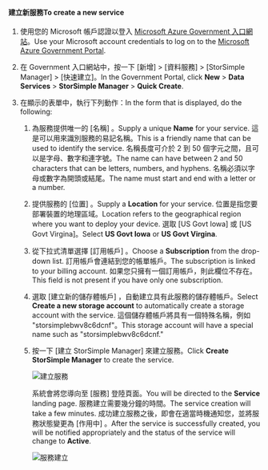 <!--author=SharS last changed: 9/17/15-->


#### <a name="to-create-a-new-service"></a><span data-ttu-id="94d70-101">建立新服務</span><span class="sxs-lookup"><span data-stu-id="94d70-101">To create a new service</span></span>
1. <span data-ttu-id="94d70-102">使用您的 Microsoft 帳戶認證以登入 [Microsoft Azure Government 入口網站](https://manage.windowsazure.us/)。</span><span class="sxs-lookup"><span data-stu-id="94d70-102">Use your Microsoft account credentials to log on to the [Microsoft Azure Government Portal](https://manage.windowsazure.us/).</span></span>
2. <span data-ttu-id="94d70-103">在 Government 入口網站中，按一下 [新增]  >  [資料服務]  >  [StorSimple Manager]  >  [快速建立]。</span><span class="sxs-lookup"><span data-stu-id="94d70-103">In the Government Portal, click **New** > **Data Services** > **StorSimple Manager** > **Quick Create**.</span></span>
3. <span data-ttu-id="94d70-104">在顯示的表單中，執行下列動作：</span><span class="sxs-lookup"><span data-stu-id="94d70-104">In the form that is displayed, do the following:</span></span>
   
   1. <span data-ttu-id="94d70-105">為服務提供唯一的 [名稱]  。</span><span class="sxs-lookup"><span data-stu-id="94d70-105">Supply a unique **Name** for your service.</span></span> <span data-ttu-id="94d70-106">這是可以用來識別服務的易記名稱。</span><span class="sxs-lookup"><span data-stu-id="94d70-106">This is a friendly name that can be used to identify the service.</span></span> <span data-ttu-id="94d70-107">名稱長度可介於 2 到 50 個字元之間，且可以是字母、數字和連字號。</span><span class="sxs-lookup"><span data-stu-id="94d70-107">The name can have between 2 and 50 characters that can be letters, numbers, and hyphens.</span></span> <span data-ttu-id="94d70-108">名稱必須以字母或數字為開頭或結尾。</span><span class="sxs-lookup"><span data-stu-id="94d70-108">The name must start and end with a letter or a number.</span></span>
   2. <span data-ttu-id="94d70-109">提供服務的 [位置]  。</span><span class="sxs-lookup"><span data-stu-id="94d70-109">Supply a **Location** for your service.</span></span> <span data-ttu-id="94d70-110">位置是指您要部署裝置的地理區域。</span><span class="sxs-lookup"><span data-stu-id="94d70-110">Location refers to the geographical region where you want to deploy your device.</span></span> <span data-ttu-id="94d70-111">選取 [US Govt Iowa] 或 [US Govt Virgina]。</span><span class="sxs-lookup"><span data-stu-id="94d70-111">Select **US Govt Iowa** or **US Govt Virgina**.</span></span>
   3. <span data-ttu-id="94d70-112">從下拉式清單選擇 [訂用帳戶]  。</span><span class="sxs-lookup"><span data-stu-id="94d70-112">Choose a **Subscription** from the drop-down list.</span></span> <span data-ttu-id="94d70-113">訂用帳戶會連結到您的帳單帳戶。</span><span class="sxs-lookup"><span data-stu-id="94d70-113">The subscription is linked to your billing account.</span></span> <span data-ttu-id="94d70-114">如果您只擁有一個訂用帳戶，則此欄位不存在。</span><span class="sxs-lookup"><span data-stu-id="94d70-114">This field is not present if you have only one subscription.</span></span>
   4. <span data-ttu-id="94d70-115">選取 [建立新的儲存體帳戶]  ，自動建立具有此服務的儲存體帳戶。</span><span class="sxs-lookup"><span data-stu-id="94d70-115">Select **Create a new storage account** to automatically create a storage account with the service.</span></span> <span data-ttu-id="94d70-116">這個儲存體帳戶將具有一個特殊名稱，例如 "storsimplebwv8c6dcnf"。</span><span class="sxs-lookup"><span data-stu-id="94d70-116">This storage account will have a special name such as "storsimplebwv8c6dcnf."</span></span>
   5. <span data-ttu-id="94d70-117">按一下 [建立 StorSimple Manager]  來建立服務。</span><span class="sxs-lookup"><span data-stu-id="94d70-117">Click **Create StorSimple Manager** to create the service.</span></span>
      
       ![建立服務](./media/storsimple-create-new-service-gov/HCS_CreateAService-gov-include.png)
      
      <span data-ttu-id="94d70-119">系統會將您導向至 [服務]  登陸頁面。</span><span class="sxs-lookup"><span data-stu-id="94d70-119">You will be directed to the **Service** landing page.</span></span> <span data-ttu-id="94d70-120">服務建立需要幾分鐘的時間。</span><span class="sxs-lookup"><span data-stu-id="94d70-120">The service creation will take a few minutes.</span></span> <span data-ttu-id="94d70-121">成功建立服務之後，即會在適當時機通知您，並將服務狀態變更為 [作用中] 。</span><span class="sxs-lookup"><span data-stu-id="94d70-121">After the service is successfully created, you will be notified appropriately and the status of the service will change to **Active**.</span></span>
      
       ![服務建立](./media/storsimple-create-new-service-gov/HCS_StorSimpleManagerServicePage-gov-include.png)

